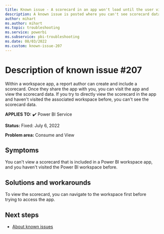 ```yaml
---
title: Known issue - A scorecard in an app won't load until the user visits workspace first
description: A known issue is posted where you can't see scorecard data included in a workspace app, until you visit the workspace first.
author: mihart
ms.author: mihart
ms.topic: troubleshooting  
ms.service: powerbi
ms.subservice: pbi-troubleshooting
ms.date: 08/03/2022
ms.custom: known-issue-207
---
```

# Description of known issue #207

Within a workspace app, a report author can create and include a scorecard.  Once they share the app with you, you can visit the app and view the scorecard data.  If you try to directly view the scorecard in the app and haven't visited the associated workspace before, you can't see the scorecard data.

**APPLIES TO:** ✔️ Power BI Service

**Status:** Fixed: July 6, 2022

**Problem area:** Consume and View


## Symptoms

You can't view a scorecard that is included in a Power BI workspace app, and you haven't visited the Power BI workspace before.

## Solutions and workarounds

To view the scorecard, you can navigate to the workspace first before trying to access the app.

## Next steps

- [About known issues](power-bi-known-issues.md)
